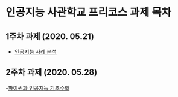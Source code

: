 # 인공지능 사관학교 프리코스 과제 목차
## 1주차 과제 (2020. 05.21)
- [인공지능 사례 분석](https://github.com/blueprinte/gj-assignments-guide/blob/master/Readme.md)
## 2주차 과제 (2020. 05.28)
-[파이썬과 인공지능 기초수학](https://github.com/kim-sohee1379/homework/blob/master/2%EC%A3%BC%EC%B0%A8%EA%B3%BC%EC%A0%9C.ipynb)
